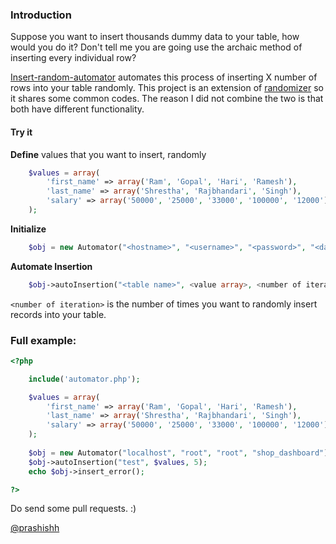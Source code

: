 ### Introduction

Suppose you want to insert thousands dummy data to your table, how would you do it? Don't tell me you are going use the archaic method of inserting every individual row? 

[Insert-random-automator][githublink] automates this process of inserting X number of rows into your table randomly. This project is an extension of [randomizer][randomizerlink] so it shares some common codes. The reason I did not combine the two is that both have different functionality.

#### Try it

__Define__ values that you want to insert, randomly
```php
    $values = array(
        'first_name' => array('Ram', 'Gopal', 'Hari', 'Ramesh'), 
        'last_name' => array('Shrestha', 'Rajbhandari', 'Singh'), 
        'salary' => array('50000', '25000', '33000', '100000', '12000')
    );
```

__Initialize__ 

```php
    $obj = new Automator("<hostname>", "<username>", "<password>", "<database name>");
```

__Automate Insertion__
```php
    $obj->autoInsertion("<table name>", <value array>, <number of iteration>);
```
`<number of iteration>` is the number of times you want to randomly insert records into your table.


### Full example:
```php
<?php 

    include('automator.php');

    $values = array(
        'first_name' => array('Ram', 'Gopal', 'Hari', 'Ramesh'), 
        'last_name' => array('Shrestha', 'Rajbhandari', 'Singh'), 
        'salary' => array('50000', '25000', '33000', '100000', '12000')
    );
    
    $obj = new Automator("localhost", "root", "root", "shop_dashboard");
    $obj->autoInsertion("test", $values, 5);
    echo $obj->insert_error();

?>
```

Do send some pull requests. :)

[@prashishh][twitter]


[githublink]: https://github.com/prashishh/random-insert-automator
[randomizerlink]: https://github.com/prashishh/randomizer
[twitter]: http://twitter.com/prashishh